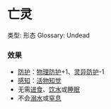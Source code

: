 # 亡灵

类型: 形态
Glossary: Undead

### 效果

- [防护](https://www.notion.so/1b3d619a067b806e8bd4c7265f5a00fa?pvs=21)：[物理防护](https://www.notion.so/1b3d619a067b80c19591fe2842823469?pvs=21)+1、[灵异防护](https://www.notion.so/1b3d619a067b80788307ebd9e41c53cb?pvs=21)-1
- [感知](https://www.notion.so/1b3d619a067b80318648d2e483320f66?pvs=21)：[活物知觉](%E6%B4%BB%E7%89%A9%E7%9F%A5%E8%A7%89%201b4d619a067b80ac9aa2e644eb8dccec.md)
- 无需[进食](https://www.notion.so/1b4d619a067b80d88662c0771da52fa7?pvs=21)、[饮水](https://www.notion.so/1b4d619a067b80959c3be0132ac8c957?pvs=21)或[睡眠](https://www.notion.so/1b4d619a067b8055b62bfe5badddc625?pvs=21)
- 不会[溺水](https://www.notion.so/1b4d619a067b800a9357d86c125290e8?pvs=21)或[窒息](https://www.notion.so/1b4d619a067b80f8b0b1f2c49af1479a?pvs=21)